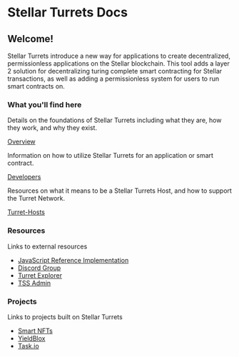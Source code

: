 # Stellar Turrets Docs

## Welcome!

Stellar Turrets introduce a new way for applications to create decentralized, permissionless applications on the Stellar blockchain. This tool adds a layer 2 solution for decentralizing turing complete smart contracting for Stellar transactions, as well as adding a permissionless system for users to run smart contracts on.

### What you'll find here

Details on the foundations of Stellar Turrets including what they are, how they work, and why they exist.

[Overview](overview/basics.md)

Information on how to utilize Stellar Turrets for an application or smart contract.

[Developers](developers/getting-started.md)

Resources on what it means to be a Stellar Turrets Host, and how to support the Turret Network.

[Turret-Hosts](turret-hosts/getting-started.md)

### Resources

Links to external resources

- [JavaScript Reference Implementation](https://github.com/stellar/stellar-turrets)
- [Discord Group](https://discord.com/invite/d5RPb5gDrK)
- [Turret Explorer](https://app.turrets.dev/)
- [TSS Admin](https://github.com/Answap-io/tss-admin)

### Projects

Links to projects built on Stellar Turrets

[//]: # "I am indifferent about the inclusion of projects. I would appreciate feedback on its value in docs"

- [Smart NFTs](https://nft.kalepail.com/)
- [YieldBlox](https://yieldblox.finance)
- [Task.io](https://task.io/)
